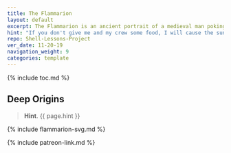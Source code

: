 ```yaml
---
title: The Flammarion
layout: default
excerpt: The Flammarion is an ancient portrait of a medieval man poking his head into the ether ...
hint: "If you don't give me and my crew some food, I will cause the sun to stop shining!" ~ Christopher Columbus, circa 1500 CE
repo: Shell-Lessons-Project
ver_date: 11-20-19
navigation_weight: 9
categories: template
---
```


{% include toc.md %}

## Deep Origins

> **Hint**. {{ page.hint }}

{% include flammarion-svg.md %}

{% include patreon-link.md %}
